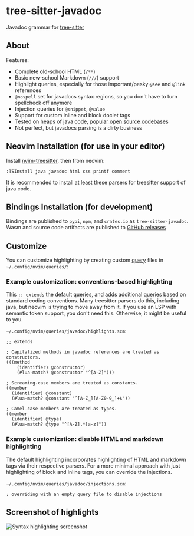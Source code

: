 # tree-sitter-javadoc

Javadoc grammar for [tree-sitter](https://github.com/tree-sitter/tree-sitter)

## About

Features:
* Complete old-school HTML (`/**`)
* Basic new-school Markdown (`///`) support
* Highlight queries, especially for those important/pesky `@see` and `@link` references
* `@nospell` set for javadocs syntax regions, so you don't have to turn spellcheck off anymore
* Injection queries for `@snippet`, `@value`
* Support for custom inline and block doclet tags
* Tested on heaps of java code, [popular open source codebases](https://github.com/rmuir/tree-sitter-javadoc/tree/main/injection_tests)
* Not perfect, but javadocs parsing is a dirty business

## Neovim Installation (for use in your editor)

Install [nvim-treesitter](https://github.com/nvim-treesitter/nvim-treesitter), then from neovim:
```
:TSInstall java javadoc html css printf comment
```
It is recommended to install at least these parsers for treesitter support of java code.

## Bindings Installation (for development)

Bindings are published to `pypi`, `npm`, and `crates.io` as `tree-sitter-javadoc`.
Wasm and source code artifacts are published to [GitHub releases](https://github.com/rmuir/tree-sitter-javadoc/releases)

## Customize

You can customize highlighting by creating custom [query](https://neovim.io/doc/user/treesitter.html#_treesitter-queries) files in `~/.config/nvim/queries/`:

### Example customization: conventions-based highlighting

This `;; extends` the default queries, and adds additional queries based on standard coding conventions.
Many treesitter parsers do this, including java, but neovim is trying to move away from it.
If you use an LSP with semantic token support, you don't need this. Otherwise, it might be useful to you.

`~/.config/nvim/queries/javadoc/highlights.scm`:
```tsq
;; extends

; Capitalized methods in javadoc references are treated as constructors.
(((method
    (identifier) @constructor)
    (#lua-match? @constructor "^[A-Z]")))

; Screaming-case members are treated as constants.
((member
  (identifier) @constant)
  (#lua-match? @constant "^[A-Z_][A-Z0-9_]+$"))

; Camel-case members are treated as types.
((member
  (identifier) @type)
  (#lua-match? @type "^[A-Z].*[a-z]"))
```

### Example customization: disable HTML and markdown highlighting

The default highlighting incorporates highlighting of HTML and markdown tags via their respective parsers.
For a more minimal approach with just highlighting of block and inline tags, you can override the injections.

`~/.config/nvim/queries/javadoc/injections.scm`:
```tsq
; overriding with an empty query file to disable injections
```

## Screenshot of highlights

![Syntax highlighting screenshot](https://github.com/user-attachments/assets/0c08c36b-6bd3-4ef8-8ab7-ea434b2c5342)
